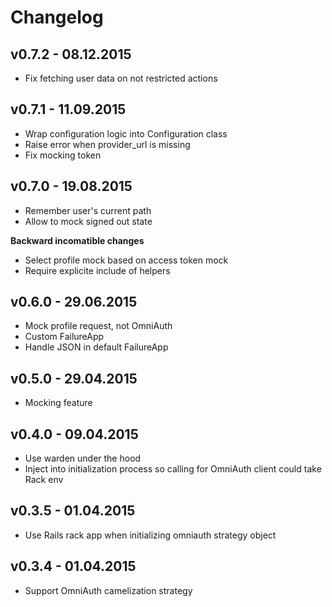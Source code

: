 # Changelog

## v0.7.2 - 08.12.2015

* Fix fetching user data on not restricted actions

## v0.7.1 - 11.09.2015

* Wrap configuration logic into Configuration class
* Raise error when provider_url is missing
* Fix mocking token

## v0.7.0 - 19.08.2015

* Remember user's current path
* Allow to mock signed out state

**Backward incomatible changes**

* Select profile mock based on access token mock
* Require explicite include of helpers

## v0.6.0 - 29.06.2015

* Mock profile request, not OmniAuth
* Custom FailureApp
* Handle JSON in default FailureApp

## v0.5.0 - 29.04.2015

* Mocking feature

## v0.4.0 - 09.04.2015

* Use warden under the hood
* Inject into initialization process so calling for OmniAuth client could take Rack env

## v0.3.5 - 01.04.2015

* Use Rails rack app when initializing omniauth strategy object

## v0.3.4 - 01.04.2015

* Support OmniAuth camelization strategy
